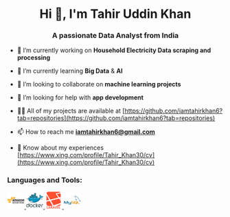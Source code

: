 <h1 align="center">Hi 👋, I'm Tahir Uddin Khan</h1>
<h3 align="center">A passionate Data Analyst from India</h3>

- 🔭 I’m currently working on **Household Electricity Data scraping and processing**

- 🌱 I’m currently learning **Big Data** & **AI**

- 👯 I’m looking to collaborate on **machine learning projects**

- 🤝 I’m looking for help with **app development**

- 👨‍💻 All of my projects are available at [https://github.com/iamtahirkhan6?tab=repositories](https://github.com/iamtahirkhan6?tab=repositories)

- 📫 How to reach me **iamtahirkhan6@gmail.com**

- 📄 Know about my experiences [https://www.xing.com/profile/Tahir_Khan30/cv](https://www.xing.com/profile/Tahir_Khan30/cv)


<h3 align="left">Languages and Tools:</h3>
<p align="left"> <a href="https://aws.amazon.com" target="_blank"> <img src="https://raw.githubusercontent.com/devicons/devicon/master/icons/amazonwebservices/amazonwebservices-original-wordmark.svg" alt="aws" width="40" height="40"/> </a> <a href="https://www.docker.com/" target="_blank"> <img src="https://raw.githubusercontent.com/devicons/devicon/master/icons/docker/docker-original-wordmark.svg" alt="docker" width="40" height="40"/> </a> <a href="https://laravel.com/" target="_blank"> <img src="https://raw.githubusercontent.com/devicons/devicon/master/icons/laravel/laravel-plain-wordmark.svg" alt="laravel" width="40" height="40"/> </a> <a href="https://www.mysql.com/" target="_blank"> <img src="https://raw.githubusercontent.com/devicons/devicon/master/icons/mysql/mysql-original-wordmark.svg" alt="mysql" width="40" height="40"/> </a> </p>
